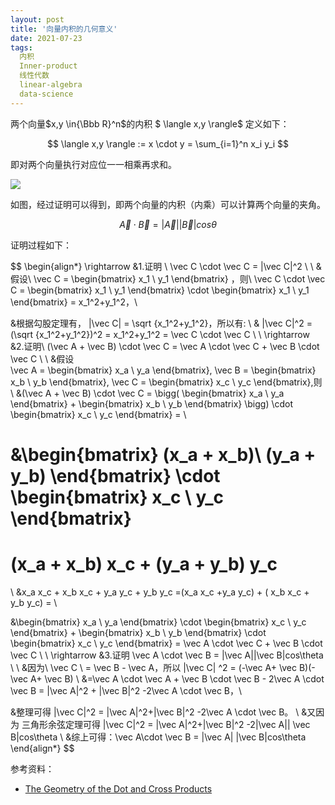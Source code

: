 ```yaml
---
layout: post
title: '向量内积的几何意义'
date: 2021-07-23
tags:
  内积
  Inner-product
  线性代数
  linear-algebra
  data-science
---
```




两个向量$x,y \in{\Bbb R}^n$的内积 $ \langle x,y  \rangle$​​ 定义如下：


$$
\langle x,y \rangle := x \cdot y = \sum_{i=1}^n x_i y_i
$$


即对两个向量执行对应位一一相乘再求和。



![](https://enpei-md.oss-cn-hangzhou.aliyuncs.com/img20210723164147.png?x-oss-process=style/wp)



如图，经过证明可以得到，即两个向量的内积（内乘）可以计算两个向量的夹角。


$$
\vec A \cdot \vec B = |\vec A||\vec B|cos\theta
$$


证明过程如下：


$$
\begin{align*}
\rightarrow &1.证明 \ \vec C \cdot \vec C = |\vec C|^2 \\ \\
&假设\ \vec C = 
\begin{bmatrix}
x_1 \\
y_1
\end{bmatrix}
，则\ \vec C \cdot \vec C = 
\begin{bmatrix}
x_1 \\
y_1
\end{bmatrix}
\cdot
\begin{bmatrix}
x_1 \\
y_1
\end{bmatrix} =
x_1^2+y_1^2，\\

&根据勾股定理有， |\vec C| = \sqrt {x_1^2+y_1^2}，所以有: \\
& |\vec C|^2 = (\sqrt {x_1^2+y_1^2})^2 = x_1^2+y_1^2 = \vec C \cdot \vec C
\\ \\
\rightarrow &2.证明\ (\vec A + \vec B) \cdot \vec C = \vec A \cdot \vec C +  \vec B \cdot \vec C
\\ \\
&假设 \
\vec A = 
\begin{bmatrix}
x_a \\
y_a
\end{bmatrix},
\vec B = 
\begin{bmatrix}
x_b \\
y_b
\end{bmatrix},
\vec C = 
\begin{bmatrix}
x_c \\
y_c
\end{bmatrix},则 
\\
&(\vec A + \vec B) \cdot \vec C = 
\bigg(
\begin{bmatrix}
x_a \\
y_a
\end{bmatrix}
+
\begin{bmatrix}
x_b \\
y_b
\end{bmatrix}
\bigg)
\cdot
\begin{bmatrix}
x_c \\
y_c
\end{bmatrix}
= \\

&\begin{bmatrix}
(x_a + x_b)\\
(y_a + y_b)
\end{bmatrix}
\cdot
\begin{bmatrix}
x_c \\
y_c
\end{bmatrix}
=
(x_a + x_b) x_c +
(y_a + y_b) y_c 
=
\\
&x_a x_c + x_b x_c + y_a y_c + y_b y_c =(x_a x_c +y_a y_c) + ( x_b x_c + y_b y_c) =
\\

&\begin{bmatrix}
x_a \\
y_a
\end{bmatrix}
\cdot
\begin{bmatrix}
x_c \\
y_c
\end{bmatrix}
+
\begin{bmatrix}
x_b \\
y_b
\end{bmatrix}
\cdot
\begin{bmatrix}
x_c \\
y_c
\end{bmatrix}
= \vec A \cdot \vec C +  \vec B \cdot \vec C
\\ \\
\rightarrow &3.证明 \vec A \cdot \vec B = |\vec A||\vec B|cos\theta
\\ \\
&因为\ \vec C \  = \vec B - \vec A，所以 |\vec C| ^2 = (-\vec A+ \vec B)(-\vec A+ \vec B) \\
&=\vec A \cdot  \vec A  + \vec B \cdot \vec B - 2\vec A \cdot \vec B = |\vec A|^2 + |\vec B|^2 -2\vec A \cdot \vec B，\\

&整理可得 |\vec C|^2 = |\vec A|^2+|\vec B|^2 -2\vec A \cdot \vec B。
\\
&又因为 三角形余弦定理可得 |\vec C|^2 = |\vec A|^2+|\vec B|^2 -2|\vec A|| \vec B|cos\theta
\\
&综上可得：\vec A\cdot \vec B = |\vec A| |\vec B|cos\theta
\end{align*}
$$






参考资料：

* [The Geometry of the Dot and Cross Products](https://www.maa.org/sites/default/files/images/images/upload_library/4/vol6/Dray2/Dray.pdf)

